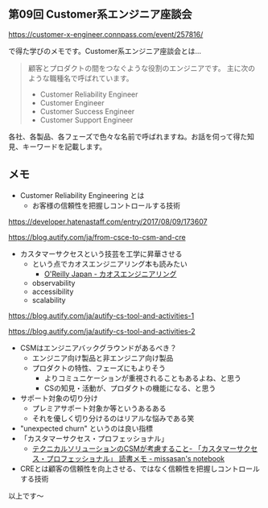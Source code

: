 ## 第09回 Customer系エンジニア座談会

https://customer-x-engineer.connpass.com/event/257816/

で得た学びのメモです。Customer系エンジニア座談会とは... 

>顧客とプロダクトの間をつなぐような役割のエンジニアです。 主に次のような職種名で呼ばれています。
> -   Customer Reliability Engineer
> -   Customer Engineer
> -   Customer Success Engineer
> -   Customer Support Engineer

各社、各製品、各フェーズで色々な名前で呼ばれますね。お話を伺って得た知見、キーワードを記載します。

## メモ

- Customer Reliability Engineering とは
    - お客様の信頼性を把握しコントロールする技術

https://developer.hatenastaff.com/entry/2017/08/09/173607 

https://blog.autify.com/ja/from-csce-to-csm-and-cre

- カスタマーサクセスという技芸を工学に昇華させる
    - という点でカオスエンジニアリング本も読みたい
        - [O'Reilly Japan - カオスエンジニアリング](https://www.oreilly.co.jp/books/9784873119885/)
    - observability
    - accessibility
    - scalability

https://blog.autify.com/ja/autify-cs-tool-and-activities-1

https://blog.autify.com/ja/autify-cs-tool-and-activities-2


- CSMはエンジニアバックグラウンドがあるべき？
    - エンジニア向け製品と非エンジニア向け製品
    - プロダクトの特性、フェーズにもよりそう
        - よりコミュニケーションが重視されることもあるよね、と思う
        - CSの知見・活動が、プロダクトの機能になる、と思う
- サポート対象の切り分け
    - プレミアサポート対象か等というあるある
    - それを優しく切り分けるのはリアルな悩みである笑
- "unexpected churn" というのは良い指標
- 「カスタマーサクセス・プロフェッショナル」
    - [テクニカルソリューションのCSMが考慮すること- 「カスタマーサクセス・プロフェッショナル」 読書メモ - missasan's notebook](https://missasan.hatenablog.com/entry/the-customer-success-professionals-handbook)
- CREとは顧客の信頼性を向上させる、ではなく信頼性を把握しコントロールする技術


以上です～
